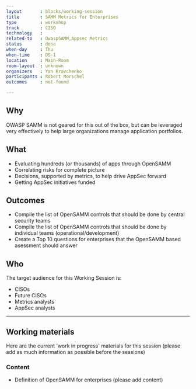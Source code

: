 ```yaml
---
layout       : blocks/working-session
title        : SAMM Metrics for Enterprises
type         : workshop
track        : CISO
technology   :
related-to   : OwaspSAMM,Appsec Metrics
status       : done
when-day     : Thu
when-time    : DS-1
location     : Main-Room
room-layout  : unknown
organizers   : Yan Kravchenko
participants : Robert Morschel
outcomes     : not-found

---
```


## Why

OWASP SAMM is not geared for this out of the box, but can be leveraged very effectively to help large organizations manage application portfolios.

## What

 - Evaluating hundreds (or thousands) of apps through OpenSAMM
 - Correlating risks for complete picture
 - Decisions, supported by metrics, to help drive AppSec forward
 - Getting AppSec initiatives funded

## Outcomes

- Compile the list of OpenSAMM controls that should be done by central security teams
- Compile the list of OpenSAMM controls that should be done by individual teams (operational/development)
- Create a Top 10 questions for enterprises that the OpenSAMM based asessment should answer

## Who

The target audience for this Working Session is:

 - CISOs
 - Future CISOs
 - Metrics analysts
 - AppSec analysts

---

## Working materials

Here are the current 'work in progress' materials for this session (please add as much information as possible before the sessions)

### Content

- Definition of OpenSAMM for enterprises (please add content)
